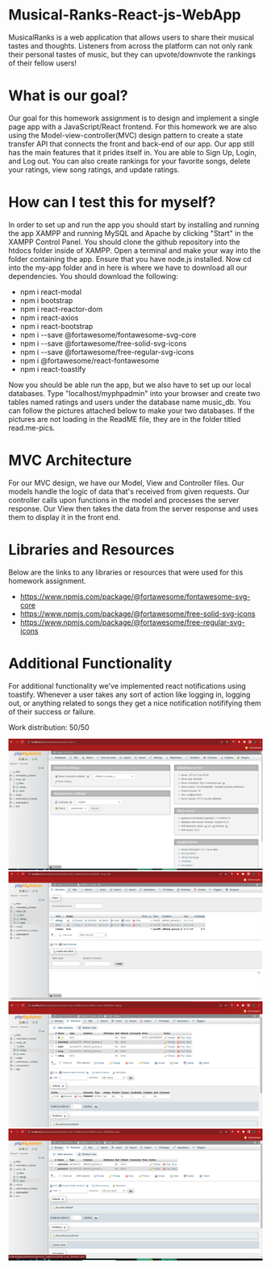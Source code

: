 # Musical-Ranks-React-js-WebApp

MusicalRanks is a web application that allows users to share their musical tastes and thoughts. Listeners from across the platform can not only rank their personal tastes of music, but they can upvote/downvote the rankings of their fellow users!

# What is our goal?

Our goal for this homework assignment is to design and implement a single page app with a JavaScript/React frontend. For this homework we are also using the Model-view-controller(MVC) design pattern to create a state transfer API that connects the front
and back-end of our app. Our app still has the main features that it prides itself in. You are able to Sign Up, Login, and Log out. You can also create rankings for your favorite songs, delete your ratings, view song ratings, and update ratings.

# How can I test this for myself?

In order to set up and run the app you should start by installing and running the app XAMPP and running MySQL and Apache by clicking "Start" in the XAMPP Control Panel. You should clone the github repository into the htdocs folder inside of XAMPP. Open a terminal and make your way into the folder containing the app. Ensure that you have node.js installed. Now cd into the my-app folder and in here is where we have to download all our dependencies. You should download the following:

- npm i react-modal
- npm i bootstrap
- npm i react-reactor-dom
- npm i react-axios
- npm i react-bootstrap
- npm i --save @fortawesome/fontawesome-svg-core
- npm i --save @fortawesome/free-solid-svg-icons
- npm i --save @fortawesome/free-regular-svg-icons
- npm i @fortawesome/react-fontawesome
- npm i react-toastify

Now you should be able run the app, but we also have to set up our local databases. Type "localhost/myphpadmin" into your browser and create two tables named ratings and users under the database name music_db. You can follow the pictures attached below to make your two databases. If the pictures are not loading in the ReadME file, they are in the folder titled read.me-pics.

# MVC Architecture

For our MVC design, we have our Model, View and Controller files. Our models handle the logic of data that's received from given requests. Our controller calls upon functions in the model and processes the server response. Our View then takes the data from the server response and uses them to display it in the front end.

# Libraries and Resources

Below are the links to any libraries or resources that were used for this homework assignment.

- https://www.npmjs.com/package/@fortawesome/fontawesome-svg-core
- https://www.npmjs.com/package/@fortawesome/free-solid-svg-icons
- https://www.npmjs.com/package/@fortawesome/free-regular-svg-icons

# Additional Functionality

For additional functionality we've implemented react notifications using toastify. Whenever a user takes any sort of action like logging in, logging out, or anything related to songs they get a nice notification notififying them of their success or failure.

Work distribution: 50/50

![Picture1](image1.png)
![Picture2](image2.png)
![Picture3](image3.png)
![Picture4](image4.png)
